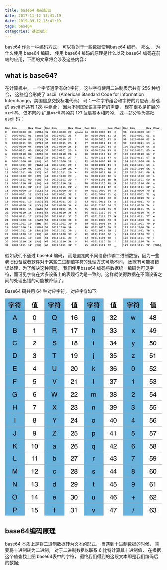 ```yaml
---
title: base64 基础知识
date: 2017-11-12 13:41:19
date: 2019-09-12 13:41:19
tags: base64
categories: 基础知识
---
```


base64 作为一种编码方式， 可以将对于一些数据使用base64 编码， 那么， 为什么使用 base64 编码， 使用 base64 编码的原理是什么以及 base64 编码在前端的应用，下面的文章将会涉及这些内容：

## what is base64?

在计算机中， 一个字节通常有8位字符， 这些字符使用二进制表示共有 256 种组合， 这些组合形成了 ascii（American Standard Code for Information Interchange，美国信息交换标准代码） 码：一种字节组合和字符的对应表,  基础的 ascii 码共有 128 种组合， 因为不同国家语言字符的需要， 现在很多是扩展的 ascii码，但不同的 扩展ascii 码的前 127 位是基本相同的， 这一部分称为基础 ascii 码： 

![](base64/ascii.png) 

假如我们不通过 base64 编码， 而是直接向不同设备传输二进制数据，因为一些老旧设备或者软件对于某些二进制值字符的处理方式可能不同， 因就有可能被错误处理，为了解决这种问题， 我们使用base64 编码将数据统一编码为可见字符，而可见字符在大多设备上的表现行为是一致的，这样就使得数据在不同设备之间的处理出错的可能被降低了。

Base64 码共用 64 种对应字符， 对应字符如下:

![base64](base64/base64.jpg)

## base64编码原理

base64 本质上是将二进制数据转为文本的形式， 当遇到十进制数据的时候， 需要将十进制转为二进制， 对于二进制数据以联系 6 比特计算其十进制值， 在根据这个值查找上图 base64表中的字符， 最终我们得到的这段文本即是我们编码后的数据;